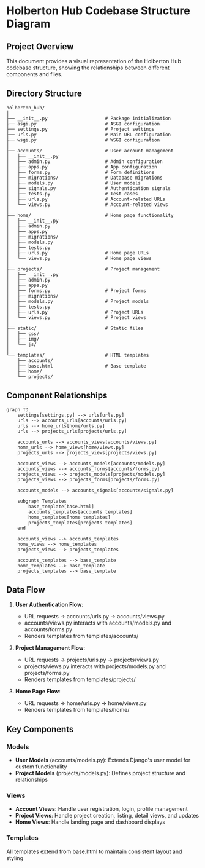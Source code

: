 # Holberton Hub Codebase Structure Diagram

## Project Overview

This document provides a visual representation of the Holberton Hub codebase structure, showing the relationships between different components and files.

## Directory Structure

```
holberton_hub/
│
├── __init__.py                     # Package initialization
├── asgi.py                         # ASGI configuration
├── settings.py                     # Project settings
├── urls.py                         # Main URL configuration
├── wsgi.py                         # WSGI configuration
│
├── accounts/                       # User account management
│   ├── __init__.py
│   ├── admin.py                    # Admin configuration
│   ├── apps.py                     # App configuration
│   ├── forms.py                    # Form definitions
│   ├── migrations/                 # Database migrations
│   ├── models.py                   # User models
│   ├── signals.py                  # Authentication signals
│   ├── tests.py                    # Test cases
│   ├── urls.py                     # Account-related URLs
│   └── views.py                    # Account-related views
│
├── home/                           # Home page functionality
│   ├── __init__.py
│   ├── admin.py
│   ├── apps.py
│   ├── migrations/
│   ├── models.py
│   ├── tests.py
│   ├── urls.py                     # Home page URLs
│   └── views.py                    # Home page views
│
├── projects/                       # Project management
│   ├── __init__.py
│   ├── admin.py
│   ├── apps.py
│   ├── forms.py                    # Project forms
│   ├── migrations/
│   ├── models.py                   # Project models
│   ├── tests.py
│   ├── urls.py                     # Project URLs
│   └── views.py                    # Project views
│
├── static/                         # Static files
│   ├── css/
│   ├── img/
│   └── js/
│
└── templates/                      # HTML templates
    ├── accounts/
    ├── base.html                   # Base template
    ├── home/
    └── projects/
```

## Component Relationships

```mermaid
graph TD
    settings[settings.py] --> urls[urls.py]
    urls --> accounts_urls[accounts/urls.py]
    urls --> home_urls[home/urls.py]
    urls --> projects_urls[projects/urls.py]

    accounts_urls --> accounts_views[accounts/views.py]
    home_urls --> home_views[home/views.py]
    projects_urls --> projects_views[projects/views.py]

    accounts_views --> accounts_models[accounts/models.py]
    accounts_views --> accounts_forms[accounts/forms.py]
    projects_views --> projects_models[projects/models.py]
    projects_views --> projects_forms[projects/forms.py]

    accounts_models --> accounts_signals[accounts/signals.py]

    subgraph Templates
        base_template[base.html]
        accounts_templates[accounts templates]
        home_templates[home templates]
        projects_templates[projects templates]
    end

    accounts_views --> accounts_templates
    home_views --> home_templates
    projects_views --> projects_templates

    accounts_templates --> base_template
    home_templates --> base_template
    projects_templates --> base_template
```

## Data Flow

1. **User Authentication Flow**:
   - URL requests → accounts/urls.py → accounts/views.py
   - accounts/views.py interacts with accounts/models.py and accounts/forms.py
   - Renders templates from templates/accounts/

2. **Project Management Flow**:
   - URL requests → projects/urls.py → projects/views.py
   - projects/views.py interacts with projects/models.py and projects/forms.py
   - Renders templates from templates/projects/

3. **Home Page Flow**:
   - URL requests → home/urls.py → home/views.py
   - Renders templates from templates/home/

## Key Components

### Models
- **User Models** (accounts/models.py): Extends Django's user model for custom functionality
- **Project Models** (projects/models.py): Defines project structure and relationships

### Views
- **Account Views**: Handle user registration, login, profile management
- **Project Views**: Handle project creation, listing, detail views, and updates
- **Home Views**: Handle landing page and dashboard displays

### Templates
All templates extend from base.html to maintain consistent layout and styling